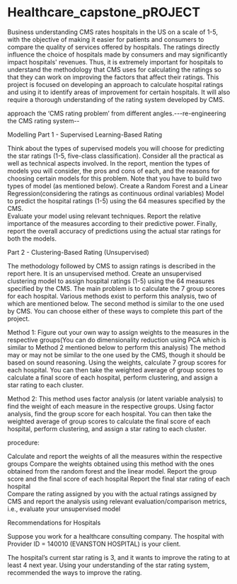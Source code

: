 # Healthcare_capstone_pROJECT
Business understanding CMS rates hospitals in the US on a scale of 1-5, with the objective of making it easier for patients and consumers to compare the quality of services offered by hospitals.     The ratings directly influence the choice of hospitals made by consumers and may significantly impact hospitals' revenues. Thus, it is extremely important for hospitals to understand the methodology that CMS uses for calculating the ratings so that they can work on improving the factors that affect their ratings.     This project is focused on developing an approach to calculate hospital ratings and using it to identify areas of improvement for certain hospitals. It will also require a thorough understanding of the rating system developed by CMS.

approach the ‘CMS rating problem’ from different angles.---re-engineering the CMS rating system--

Modelling 
Part 1 - Supervised Learning-Based Rating

Think about the types of supervised models you will choose for predicting the star ratings (1-5, five-class classification). Consider all the practical as well as technical aspects involved. In the report, mention the types of models you will consider, the pros and cons of each, and the reasons for choosing certain models for this problem. Note that you have to build two types of model (as mentioned below). 
Create a Random Forest and a Linear Regression(considering the ratings as continuous ordinal variables) Model to predict the hospital ratings (1-5) using the 64 measures specified by the CMS.  
Evaluate your model using relevant techniques. Report the relative importance of the measures according to their predictive power. Finally, report the overall accuracy of predictions using the actual star ratings for both the models.

Part 2 - Clustering-Based Rating (Unsupervised)

The methodology followed by CMS to assign ratings is described in the report here. It is an unsupervised method. Create an unsupervised clustering model to assign hospital ratings (1-5) using the 64 measures specified by the CMS. The main problem is to calculate the 7 group scores for each hospital. Various methods exist to perform this analysis, two of which are mentioned below. The second method is similar to the one used by CMS. You can choose either of these ways to complete this part of the project.  

 

Method 1: Figure out your own way to assign weights to the measures in the respective groups(You can do dimensionality reduction using PCA which is similar to Method 2 mentioned below to perform this analysis) The method may or may not be similar to the one used by the CMS, though it should be based on sound reasoning. Using the weights, calculate 7 group scores for each hospital. You can then take the weighted average of group scores to calculate a final score of each hospital, perform clustering, and assign a star rating to each cluster.
    

Method 2: This method uses factor analysis (or latent variable analysis) to find the weight of each measure in the respective groups. Using factor analysis, find the group score for each hospital. You can then take the weighted average of group scores to calculate the final score of each hospital, perform clustering, and assign a star rating to each cluster.
 
 procedure:

Calculate and report the weights of all the measures within the respective groups
Compare the weights obtained using this method with the ones obtained from the random forest and the linear model.
Report the group score and the final score of each hospital
Report the final star rating of each hospital  
Compare the rating assigned by you with the actual ratings assigned by CMS and report the analysis using relevant evaluation/comparison metrics, i.e., evaluate your unsupervised model

Recommendations for Hospitals

Suppose you work for a healthcare consulting company. The hospital with Provider ID = 140010 (EVANSTON HOSPITAL) is your client. 

The hospital’s current star rating is 3, and it wants to improve the rating to at least 4 next year.
Using your understanding of the star rating system, recommended the  ways to improve the rating.
